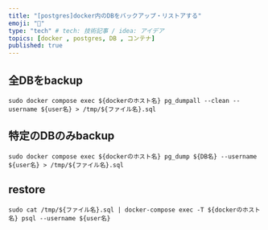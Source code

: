 ```yaml
---
title: "[postgres]docker内のDBをバックアップ・リストアする"
emoji: "🦍"
type: "tech" # tech: 技術記事 / idea: アイデア
topics: [docker , postgres, DB , コンテナ]
published: true
---
```


## 全DBをbackup

```
sudo docker compose exec ${dockerのホスト名} pg_dumpall --clean --username ${user名} > /tmp/${ファイル名}.sql
```

## 特定のDBのみbackup

```
sudo docker compose exec ${dockerのホスト名} pg_dump ${DB名} --username ${user名} > /tmp/${ファイル名}.sql
```

## restore
```
sudo cat /tmp/${ファイル名}.sql | docker-compose exec -T ${dockerのホスト名} psql --username ${user名}
```